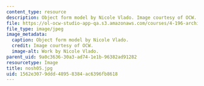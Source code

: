 ```yaml
---
content_type: resource
description: Object form model by Nicole Vlado. Image courtesy of OCW.
file: https://ol-ocw-studio-app-qa.s3.amazonaws.com/courses/4-196-architecture-design-level-ii-cuba-studio-spring-2004/1562e3079ddd48958384ac6396fb8618_nosh05.jpg
file_type: image/jpeg
image_metadata:
  caption: Object form model by Nicole Vlado.
  credit: Image courtesy of OCW.
  image-alt: Work by Nicole Vlado.
parent_uid: 9a0c3636-30a3-ad74-1e1b-96382ad91282
resourcetype: Image
title: nosh05.jpg
uid: 1562e307-9ddd-4895-8384-ac6396fb8618
---
```

